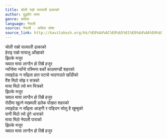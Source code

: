 ```yaml
---
title: चोली राम्रो पाल्पाली ढाकाको
author: बुद्धवीर लामा
genre: कविता
language: नेपाली
source: नेपाली - कविता कोश
source_link: http://kavitakosh.org/kk/%E0%A4%AC%E0%A5%81%E0%A4%A6%E0%A5%8D%E0%A4%A7%E0%A4%B5%E0%A5%80%E0%A4%B0_%E0%A4%B2%E0%A4%BE%E0%A4%AE%E0%A4%BE
---
```


चोली राम्रो पाल्पाली ढाकाको  
हेराइ राम्रो मायालु आँखाको  
झिल्के मजुर  
ख्याल माया लाग्दैन हो तिम्रै हजुर  
न्याँनोमा न्याँनो पस्मिना बर्को काठमाण्डौं शहरको  
ल्याइदेऊ न साँइला हात पटासे भादगाउले खाँडीको  
वैंश मिठो सोह्र र सत्रको  
माया मिठो त्यो मन भित्रको  
झिल्के मजुर  
ख्याल माया लाग्दैन हो तिम्रै हजुर  
रोदीमा खुल्ने मखमली ढलेक पोखरा शहरको  
ल्याइदेऊ न साँइला आङ्गी र पङ्दिन सोलु है खुम्बुको  
पानी मिठो त्यो ढुंगे धाराको  
माया मिठो नेपाली पाराको  
झिल्के मजुर  
ख्याल माया लाग्दैन हो तिम्रै हजुर
